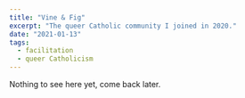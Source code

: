 ```yaml
---
title: "Vine & Fig"
excerpt: "The queer Catholic community I joined in 2020."
date: "2021-01-13"
tags:
  - facilitation
  - queer Catholicism 
---
```

Nothing to see here yet, come back later.